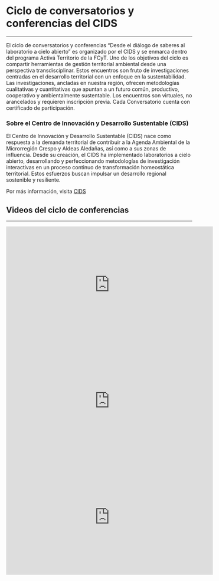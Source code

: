 # Ciclo de conversatorios y conferencias del CIDS 
---
El ciclo de conversatorios y conferencias “Desde el diálogo de saberes al laboratorio a cielo abierto” es organizado por el CIDS y se enmarca dentro del programa Activá Territorio de la FCyT. 
Uno de los objetivos del ciclo es compartir herramientas de gestión territorial ambiental desde una perspectiva transdisciplinar. Estos encuentros son fruto de investigaciones centradas en el desarrollo territorial con un enfoque en la sustentabilidad. Las investigaciones, ancladas en nuestra región, ofrecen metodologías cualitativas y cuantitativas que apuntan a un futuro común, productivo, cooperativo y ambientalmente sustentable. 
Los encuentros son virtuales, no arancelados y requieren inscripción previa. Cada Conversatorio cuenta con certificado de participación.

### Sobre el Centro de Innovación y Desarrollo Sustentable (CIDS)
El Centro de Innovación y Desarrollo Sustentable (CIDS) nace como respuesta a la demanda territorial de contribuir a la Agenda Ambiental de la Microrregión Crespo y Aldeas Aledañas, así como a sus zonas de influencia. Desde su creación, el CIDS ha implementado laboratorios a cielo abierto, desarrollando y perfeccionando metodologías de investigación interactivas en un proceso continuo de transformación homeostática territorial. Estos esfuerzos buscan impulsar un desarrollo regional sostenible y resiliente.

Por más información, visita [CIDS](https://cidsfcyt.wordpress.com/)

## Videos del ciclo de conferencias
---
<iframe width="560" height="315" src="https://www.youtube.com/embed/xZwnffuqvuo?si=s01LXIm4XaVHuLaR" title="YouTube video player" frameborder="0" allow="accelerometer; autoplay; clipboard-write; encrypted-media; gyroscope; picture-in-picture; web-share" referrerpolicy="strict-origin-when-cross-origin" allowfullscreen></iframe>
<iframe width="560" height="315" src="https://www.youtube.com/embed/pkODD9GXsSY?si=d57g6hXXvXBaW7-b" title="YouTube video player" frameborder="0" allow="accelerometer; autoplay; clipboard-write; encrypted-media; gyroscope; picture-in-picture; web-share" referrerpolicy="strict-origin-when-cross-origin" allowfullscreen></iframe>
<iframe width="560" height="315" src="https://www.youtube.com/embed/E1YRZZxqwR4?si=lLo3N5P7i-rL1q0c" title="YouTube video player" frameborder="0" allow="accelerometer; autoplay; clipboard-write; encrypted-media; gyroscope; picture-in-picture; web-share" referrerpolicy="strict-origin-when-cross-origin" allowfullscreen></iframe>